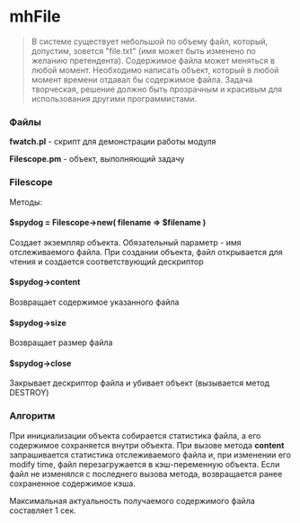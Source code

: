 # mhFile
>В системе существует небольшой по объему файл, который, допустим, зовется "file.txt" (имя может быть изменено по желанию претендента). Содержимое файла может меняться в любой момент. Необходимо написать объект, который в любой момент времени отдавал бы содержимое файла. Задача творческая, решение должно быть прозрачным и красивым для использования другими программистами.
### Файлы
**fwatch.pl** - скрипт для демонстрации работы модуля

**Filescope.pm** - объект, выполняющий задачу
### Filescope
Методы:
#### $spydog = Filescope->new( filename => $filename )
Создает экземпляр объекта. Обязательный параметр - имя отслеживаемого файла. При создании объекта, файл открывается для чтения и создается соответствующий дескриптор
#### $spydog->content
Возвращает содержимое указанного файла
#### $spydog->size
Возвращает размер файла
#### $spydog->close
Закрывает дескриптор файла и убивает объект (вызывается метод DESTROY)
### Алгоритм
При инициализации объекта собирается статистика файла, а его содержимое сохраняется внутри объекта. При вызове метода **content** запрашивается статистика отслеживаемого файла и, при изменении его modify time, файл перезагружается в кэш-переменную объекта. Если файл не изменялся с последнего вызова метода, возвращается ранее сохраненное содержимое кэша.

Максимальная актуальность получаемого содержимого файла составляет 1 сек.

